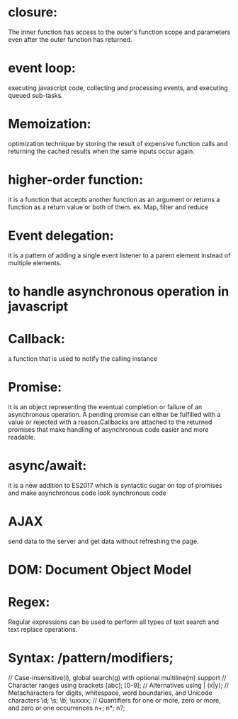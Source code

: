 # closure:
The inner function has access to the outer's function scope and parameters even after the outer function has returned.
# event loop:
executing javascript code, collecting and processing events, and executing queued sub-tasks.
# Memoization:
optimization technique by storing the result of expensive function calls and returning the cached results when the same inputs occur again.
# higher-order function:
it is a function that accepts another function as an argument or returns a function as a return value or both of them.
ex. Map, filter and reduce
# Event delegation:
it is a pattern of adding a single event listener to a parent element instead of multiple elements.
# to handle asynchronous operation in javascript
# Callback:
a function that is used to notify the calling instance
# Promise:
it is an object representing the eventual completion or failure of an asynchronous operation. A pending promise can either be fulfilled with a value or rejected with a reason.Callbacks are attached to the returned promises that make handling of asynchronous code easier and more readable.
# async/await:
it is a new addition to ES2017 which is syntactic sugar on top of promises and make asynchronous code look synchronous code
# AJAX
send data to the server and get data without refreshing the page.
# DOM: Document Object Model
# Regex:
Regular expressions can be used to perform all types of text search and text replace operations.
# Syntax: /pattern/modifiers;
// Case-insensitive(i), global search(g) with optional multiline(m) support
// Character ranges using brackets [abc]; [0-9]; 
// Alternatives using | (x|y); 
// Metacharacters for digits, whitespace, word boundaries, and Unicode characters \d; \s; \b; \uxxxx; 
// Quantifiers for one or more, zero or more, and zero or one occurrences n+; n*; n?;
